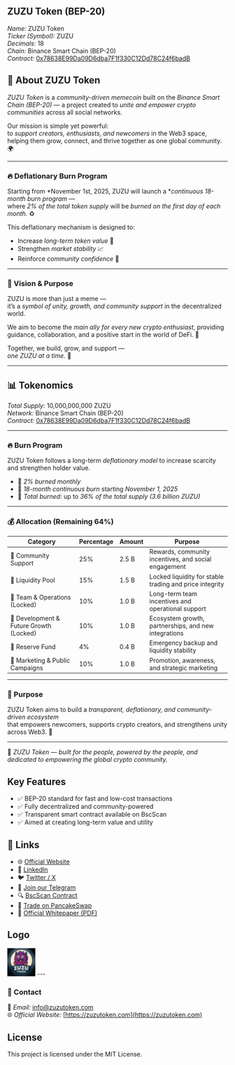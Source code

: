## ZUZU Token (BEP-20)

*Name:* ZUZU Token  
*Ticker (Symbol):* ZUZU  
*Decimals:* 18  
*Chain:* Binance Smart Chain (BEP-20)  
*Contract:* [0x78638E99Da09D6dba7F1f330C12Dd78C24f6badB](https://bscscan.com/token/0x78638E99Da09D6dba7F1f330C12Dd78C24f6badB)

## 💜 About ZUZU Token

*ZUZU Token* is a *community-driven memecoin* built on the *Binance Smart Chain (BEP-20)* — a project created to *unite and empower crypto communities* across all social networks.  

Our mission is simple yet powerful:  
to *support creators, enthusiasts, and newcomers* in the Web3 space, helping them grow, connect, and thrive together as one global community. 🌍  

---

### 🔥 Deflationary Burn Program

Starting from *November 1st, 2025, ZUZU will launch a **continuous 18-month burn program* —  
where *2% of the total token supply* will be *burned on the first day of each month*. ♻️  

This deflationary mechanism is designed to:
- Increase *long-term token value* 💎  
- Strengthen *market stability* 📈  
- Reinforce *community confidence* 🤝  

---

### 💫 Vision & Purpose

ZUZU is more than just a meme —  
it’s a *symbol of unity, growth, and community support* in the decentralized world.  

We aim to become the *main ally for every new crypto enthusiast*, providing guidance, collaboration, and a positive start in the world of DeFi. 🚀  

Together, we build, grow, and support —  
*one ZUZU at a time.* 💜  

---

## 📊 Tokenomics

*Total Supply:* 10,000,000,000 ZUZU  
*Network:* Binance Smart Chain (BEP-20)  
*Contract:* [0x78638E99Da09D6dba7F1f330C12Dd78C24f6badB](https://bscscan.com/token/0x78638E99Da09D6dba7F1f330C12Dd78C24f6badB)

---

### 🔥 Burn Program  
ZUZU Token follows a long-term *deflationary model* to increase scarcity and strengthen holder value.  

- 🔸 *2% burned monthly*  
- 🔸 *18-month continuous burn* starting *November 1, 2025*  
- 🔸 *Total burned:* up to *36% of the total supply (3.6 billion ZUZU)*

---

### 💰 Allocation (Remaining 64%)

| Category | Percentage | Amount | Purpose |
|-----------|-------------|---------|----------|
| 🔹 Community Support | 25% | 2.5 B | Rewards, community incentives, and social engagement |
| 🔹 Liquidity Pool | 15% | 1.5 B | Locked liquidity for stable trading and price integrity |
| 🔹 Team & Operations (Locked) | 10% | 1.0 B | Long-term team incentives and operational support |
| 🔹 Development & Future Growth (Locked) | 10% | 1.0 B | Ecosystem growth, partnerships, and new integrations |
| 🔹 Reserve Fund | 4% | 0.4 B | Emergency backup and liquidity stability |
| 🔹 Marketing & Public Campaigns | 10% | 1.0 B | Promotion, awareness, and strategic marketing |

---

### 🧩 Purpose  
ZUZU Token aims to build a *transparent, deflationary, and community-driven ecosystem*  
that empowers newcomers, supports crypto creators, and strengthens unity across Web3. 💜

---

💎 *ZUZU Token — built for the people, powered by the people, and dedicated to empowering the global crypto community.*


## Key Features
- ✅ BEP-20 standard for fast and low-cost transactions  
- ✅ Fully decentralized and community-powered  
- ✅ Transparent smart contract available on BscScan  
- ✅ Aimed at creating long-term value and utility  

## 🔗 Links
- 🌐 [Official Website](https://zuzutoken.com)
- 💼 [LinkedIn](https://www.linkedin.com/in/zuzutoken/)
- 🐦 [Twitter / X](https://x.com/ZuzuUsdt)
- 💬 [Join our Telegram](https://t.me/zuzutoke)
- 🔍 [BscScan Contract](https://bscscan.com/token/0x78638E99Da09D6dba7F1f330C12Dd78C24f6badB)
- 💱 [Trade on PancakeSwap](https://pancakeswap.finance/swap?outputCurrency=0x78638E99Da09D6dba7F1f330C12Dd78C24f6badB&chain=bsc)
- 📄 [Official Whitepaper (PDF)](https://github.com/ZUZUELIFROG/ZUZU/raw/main/ZUZU_Official_Whitepaper_2025.pdf)


## Logo
<img src="zuzu_logo_32x32.svg" alt="ZUZU Logo">
---

### 🧩 Contact
📧 *Email:* [info@zuzutoken.com](mailto:info@zuzutoken.com)  
🌐 *Official Website:* [https://zuzutoken.com](https://zuzutoken.com)

## License
This project is licensed under the MIT License.
